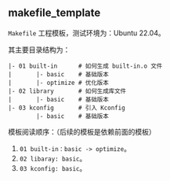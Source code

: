 ## makefile_template

`Makefile` 工程模板，测试环境为：Ubuntu 22.04。

其主要目录结构为：

```shell
|- 01 built-in      # 如何生成 built-in.o 文件
|       |- basic    # 基础版本
|       |- optimize # 优化版本
|- 02 library       # 如何生成库文件
|       |- basic    # 基础版本
|- 03 kconfig       # 引入 Kconfig
        |- basic    # 基础版本
```

模板阅读顺序：（后续的模板是依赖前面的模板）

1. `01 built-in：basic -> optimize`。
1. `02 libaray: basic`。
1. `03 kconfig: basic`。


